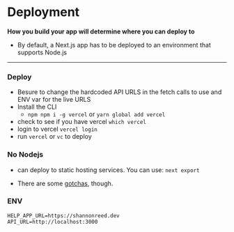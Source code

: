 # Deployment
**How you build your app will determine where you can deploy to**
- By default, a Next.js app has to be deployed to an environment that supports Node.js
____
### Deploy
- Besure to change the hardcoded API URLS in the fetch calls to use and ENV var for the live URLS
- Install the CLI 
    - `npm npm i -g vercel` or `yarn global add vercel`
- check to see if you have vercel `which vercel`
- login to vercel `vercel login`
- run `vercel` or `vc` to deploy

### No Nodejs
- can deploy to static hosting services. You can use: `next export`

- There are some [gotchas](https://nextjs.org/docs/advanced-features/static-html-export), though.

### ENV
```
HELP_APP_URL=https://shannonreed.dev
API_URL=http://localhost:3000
```